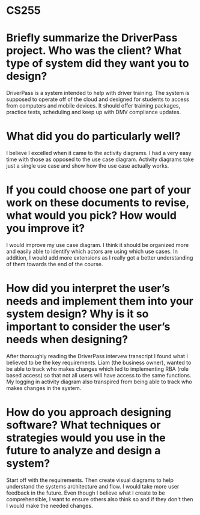 # CS255

# Briefly summarize the DriverPass project. Who was the client? What type of system did they want you to design?
DriverPass is a system intended to help with driver training. The system is supposed to operate off of the cloud and designed for students to access from computers and mobile devices. It should offer training packages, practice tests, scheduling and keep up with DMV compliance updates.

# What did you do particularly well?
I believe I excelled when it came to the activity diagrams. I had a very easy time with those as opposed to the use case diagram. Activity diagrams take just a single use case and show how the use case actually works.

# If you could choose one part of your work on these documents to revise, what would you pick? How would you improve it?
I would improve my use case diagram. I think it should be organized more and easily able to identify which actors are using which use cases. In addition, I would add more extensions as I really got a better understanding of them towards the end of the course.

# How did you interpret the user’s needs and implement them into your system design? Why is it so important to consider the user’s needs when designing?
After thoroughly reading the DriverPass intervew transcript I found what I believed to be the key requirements. Liam (the business owner), wanted to be able to track who makes changes which led to implementing RBA (role based access) so that not all users will have access to the same functions. My logging in activity diagram also transpired from being able to track who makes changes in the system.

# How do you approach designing software? What techniques or strategies would you use in the future to analyze and design a system?
Start off with the requirements. Then create visual diagrams to help understand the systems architecture and flow. I would take more user feedback in the future. Even though I believe what I create to be comprehensible, I want to ensure others also think so and if they don't then I would make the needed changes.

